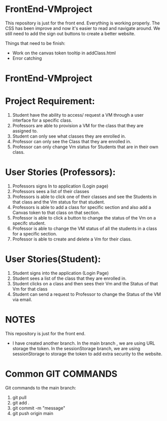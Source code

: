 # FrontEnd-VMproject

This repository is just for the front end.
Everything is working properly. The CSS has been improve and now it's easier to read and navigate around. We still need to add the sign out buttons to create a better website. 

Things that need to be finish:
- Work on the canvas token tooltip in addClass.html
- Error catching 

# FrontEnd-VMproject
# Project Requirement:
1. Student have the ability to access/ request a VM through a user interface for a specific class.
2. Professors are able to provision a VM for the class that they are assigned to.
3. Student can only see what classes they are enrolled in.
4. Professor can only see the Class that they are enrolled in.
5. Professor can only change Vm status for Students that are in their own class.

# User Stories (Professors):
1. Professors signs In to application (Login page)
2. Professors sees a list of their classes 
3. Professors is able to click one of their classes and see the Students in that class and the Vm status for that student.
4. Professors is able to add a class for specific section and also add a Canvas token to that class on that section.
5. Professor is able to click a button to change the status of the Vm on a specifc student.
6. Professor is able to change the VM status of all the students in a class for a specific section.
7. Professor is able to create and delete a Vm for their class.

# User Stories(Student):
1. Student signs into the application (Login Page)
2. Student sees a list of the class that they are enrolled in.
3. Student clicks on a class and then sees their Vm and the Status of that Vm for that class
4. Student can send a request to Professor to change the Status of the VM via email.
# NOTES
This repository is just for the front end.

- I have created another branch. In the main branch , we are using URL storage the token. In the sessionStorage branch, we are using sessionStorage to storage the token to add extra security to the website. 


# Common GIT COMMANDS
Git commands to the main branch:
1. git pull
2. git add .
3. git commit -m "message"
4. git push origin main
